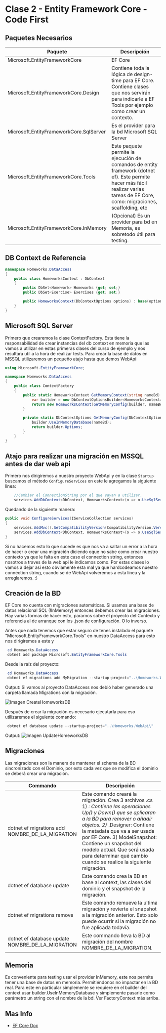# Clase 2 - Entity Framework Core - Code First

## Paquetes Necesarios

Paquete | Descripción
------------ | -------------
Microsoft.EntityFrameworkCore| EF Core
Microsoft.EntityFrameworkCore.Design| Contiene toda la lógica de design-time para EF Core. Contiene clases que nos servirán para indicarle a EF Tools por ejemplo como crear un contexto.
Microsoft.EntityFrameworkCore.SqlServer| Es el provider para la bd Microsoft SQL Server
Microsoft.EntityFrameworkCore.Tools| Este paquete permite la ejecución de comandos de entity framework (dotnet ef). Este permite hacer más fácil realizar varias tareas de EF Core, como: migraciones, scaffolding, etc
Microsoft.EntityFrameworkCore.InMemory| (Opcional) Es un provider para bd en Memoria, es sobretodo útil para testing.

## DB Context de Referencia

```c#
namespace Homeworks.DataAccess
{
    public class HomeworksContext : DbContext
    {
        public DbSet<Homework> Homeworks {get; set;}
        public DbSet<Exercise> Exercises {get; set;}

        public HomeworksContext(DbContextOptions options) : base(options) { }
    }
}
```

## Microsoft SQL Server

Primero que crearemos la clase ContextFactory. Esta tiene la responsabilidad de crear instancias del db context en memoria que las vamos a utilizar en estas primeras clases del curso de ejemplo y nos resultara util a la hora de realizar tests. Para crear la base de datos en MSSQL utilizaremos un pequeño atajo hasta que demos WebApi

```c#
using Microsoft.EntityFrameworkCore;

namespace Homeworks.DataAccess
{
    public class ContextFactory
    {
        public static HomeworksContext GetMemoryContext(string nameBd) { //BD EN MEMORIA
            var builder = new DbContextOptionsBuilder<HomeworksContext>();
            return new HomeworksContext(GetMemoryConfig(builder, nameBd));
        }

        private static DbContextOptions GetMemoryConfig(DbContextOptionsBuilder builder, string nameBd) {
            builder.UseInMemoryDatabase(nameBd);
            return builder.Options;
        }
    }
}
```

## Atajo para realizar una migración en MSSQL antes de dar web api

Primero nos dirigiremos a nuestro proyecto WebApi y en la clase ```Startup``` buscamos el método ```ConfigureServices``` en este le agregamos la siguiente linea:

```C#
    //Cambiar el ConnectionString por el que vayan a utilizar.
    services.AddDbContext<DbContext, HomeworksContext>(o => o.UseSqlServer(@"Server=.\SQLEXPRESS;Database=HomeworksDB;Trusted_Connection=True;MultipleActiveResultSets=True;"));
```

Quedando de la siguiente manera:

```C#
public void ConfigureServices(IServiceCollection services)
{
    services.AddMvc().SetCompatibilityVersion(CompatibilityVersion.Version_2_2);
    services.AddDbContext<DbContext, HomeworksContext>(o => o.UseSqlServer(@"Server=.\SQLEXPRESS;Database=HomeworksDB;Trusted_Connection=True;MultipleActiveResultSets=True"));
}
```

Si no hacemos esto lo que sucede es que nos va a saltar un error a la hora de hacer o crear una migración diciendo oque no sabe como crear nuestro contexto ya que le falta en este caso el connection string, entonces nosotros a traves de la web api le indicamos como.
Por estas clases lo vamos a dejar asi esto obviamente esta mal ya que hardcodeamos nuestro connection string, cuando se de WebApi volveremos a esta linea y la arreglaremos. :)

## Creación de la BD

EF Core no cuenta con migraciones automáticas. Si usamos una base de datos relacional SQL (!InMemory) entonces debemos crear las migraciones. Hay varias formas de hacer esto, pararnos sobre el proyecto del Contexto y referencia al de arranque con los .json de configuración. O lo inverso.

Antes que nada tenemos que estar seguro de tenes instalado el paquete "Microsoft.EntityFrameworkCore.Tools" en nuestro DataAccess para esto nos dirigiremos a este y

```PowerShell
 cd Homeworks.DataAccess
 dotnet add package Microsoft.EntityFrameworkCore.Tools
```

Desde la raíz del proyecto:

```PowerShell
 cd Homeworks.DataAccess
 dotnet ef migrations add MyMigration --startup-project="..\Homeworks.WebApi\"
```

Output: Si vamos al proyecto DataAccess nos debió haber generado una carpeta llamada Migrations con la migración.

![Imagen CreateHomeworksDB](../imgs/migracionCreateDB.PNG)

Después de crear la migración es necesario ejecutarla para eso utilizaremos el siguiente comando:

```PowerShell
 dotnet ef database update --startup-project="..\Homeworks.WebApi\"
```

Output:
![Imagen UpdateHomeworksDB](../imgs/migracionUpdateDB.PNG)

## Migraciones

Las migraciones son la manera de mantener el schema de la BD sincronizado con el Dominio, por esto cada vez que se modifica el dominio se deberá crear una migración.

Commando | Descripción
------------ | -------------
dotnet ef migrations add NOMBRE_DE_LA_MIGRATION| Este comando creará la migración. Crea 3 archivos .cs 1) <timestamp>_<migration name>: Contiene las operaciones Up() y Down() que se aplicaran a la BD para remover o añadir objetos. 2) <timestamp>_<migration name>.Designer: Contiene la metadata que va a ser usada por EF Core. 3) <contextname>ModelSnapshot: Contiene un snapshot del modelo actual. Que será usada para determinar qué cambio cuando se realice la siguiente migración.
dotnet ef database update| Este comando crea la BD en base al context, las clases del dominio y el snapshot de la migración.
dotnet ef migrations remove| Este comando remueve la ultima migración y revierte el snapshot a la migración anterior. Esto solo puede ocurrir si la migración no fue aplicada todavía.
dotnet ef database update NOMBRE_DE_LA_MIGRATION| Este commando lleva la BD al migración del nombre NOMBRE_DE_LA_MIGRATION.
  
## Memoria

Es conveniente para testing usar el provider InMemory, este nos permite tener una base de datos en memoria. Permitiéndonos no impactar en la BD real.
Para este en particular simplemente se requiere en el builder del context
usar builder.UseInMemoryDatabase y simplemente pasarle como parámetro un string con el nombre de la bd. Ver FactoryContext más arriba.

## Mas Info

* [EF Core Doc](http://www.entityframeworktutorial.net/efcore/entity-framework-core.aspx)
